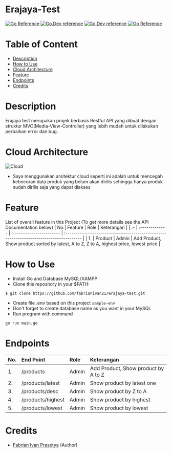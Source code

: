# Erajaya-Test
[![Go Reference](https://pkg.go.dev/badge/golang.org/x/example.svg)](https://pkg.go.dev/golang.org/x/example)
[![Go.Dev reference](https://img.shields.io/badge/gorm-reference-blue?logo=go&logoColor=white)](https://pkg.go.dev/gorm.io/gorm?tab=doc)
[![Go.Dev reference](https://img.shields.io/badge/echo-reference-blue?logo=go&logoColor=white)](https://github.com/labstack/echo)
[![Go Reference](https://img.shields.io/badge/gmaps-reference-blue?logo=GMaps&logoColor=white)](https://github.com/googlemaps/google-maps-services-go)

# Table of Content
- [Description](#description)
- [How to Use](#how-to-use)
- [Cloud Architecture](#cloud)
- [Feature](#feature)
- [Endpoints](#endpoints)
- [Credits](#credits)

# Description
Erajaya test merupakan projek berbasis Restful API yang dibuat dengan struktur MVC(Media-View-Controller) yang lebih mudah untuk dilakukan perbaikan error dan bug.

# Cloud Architecture
![Cloud](https://github.com/fabrianivan21/erajaya-test/blob/main/documentation/AWS.jpg)
- Saya menggunakan arsitektur cloud seperti ini adalah untuk mencegah kebocoran data produk yang belum akan dirilis sehingga hanya produk sudah dirilis saja yang dapat diakses

# Feature
List of overall feature in this Project (To get more details see the API Documentation below)
| No.| Feature        | Role                     | Keterangan                                                                              |
| :- | :------------- | :----------------------- | :-------------------------------------------------------------------------------------- |
| 1. | Product        | Admin                    | Add Product, Show product sorted by latest, A to Z, Z to A, highest price, lowest price |                                     

# How to Use
- Install Go and Database MySQL/XAMPP
- Clone this repository in your $PATH:
```
$ git clone https://github.com/fabrianivan21/erajaya-test.git
```
- Create file .env based on this project 
``
sample-env
``
- Don't forget to create database name as you want in your MySQL
- Run program with command
```
go run main.go
```
# Endpoints
| No.| End Point             | Role                     | Keterangan                                                                  |
| :- | :-------------------- | :----------------------- | :-------------------------------------------------------------------------- |
| 1. | /products             | Admin                    | Add Product, Show product by A to Z                                         |
| 2. | /products/latest      | Admin                    | Show product by latest one                                                  |
| 3. | /products/desc        | Admin                    | Show product by Z to A                                                      |
| 4. | /products/highest     | Admin                    | Show product by highest                                                     |
| 5. | /products/lowest      | Admin                    | Show product by lowest                                                      |

# Credits
- [Fabrian Ivan Prasetya](https://github.com/fabrianivan21) (Author)
